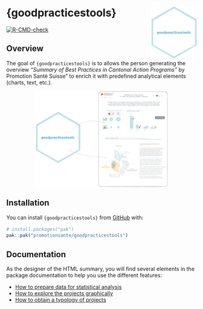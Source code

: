 
<!-- README.md is generated from README.Rmd. Please edit that file -->

# {goodpracticestools} <img src="man/figures/logo.png" align="right" alt="" width="120" />

<!-- badges: start -->

[![R-CMD-check](https://github.com/promotionsante/goodpracticestools/actions/workflows/R-CMD-check.yaml/badge.svg)](https://github.com/promotionsante/goodpracticestools/actions/workflows/R-CMD-check.yaml)
<!-- badges: end -->

## Overview

The goal of `{goodpracticestools}` is to allows the person generating
the overview *“Summary of Best Practices in Cantonal Action Programs”*
by Promotion Santé Suisse” to enrich it with predefined analytical
elements (charts, text, etc.).

<img src="man/figures/overview.png" width="70%" style="display: block; margin: auto;" />

## Installation

You can install `{goodpracticestools}` from
[GitHub](https://github.com/) with:

``` r
# install.packages("pak")
pak::pak("promotionsante/goodpracticestools")
```

## Documentation

As the designer of the HTML summary, you will find several elements in
the package documentation to help you use the different features:

- [How to prepare data for statistical
  analysis](https://promotionsante.github.io/goodpracticestools/articles/how-to-prepare-data-for-statistical-analysis.html)
- [How to explore the projects
  graphically](https://promotionsante.github.io/goodpracticestools/articles/how-to-explore-the-projects-graphically.html)
- [How to obtain a typology of
  projects](https://promotionsante.github.io/goodpracticestools/articles/how-to-obtain-a-typology-of-projects.html)
